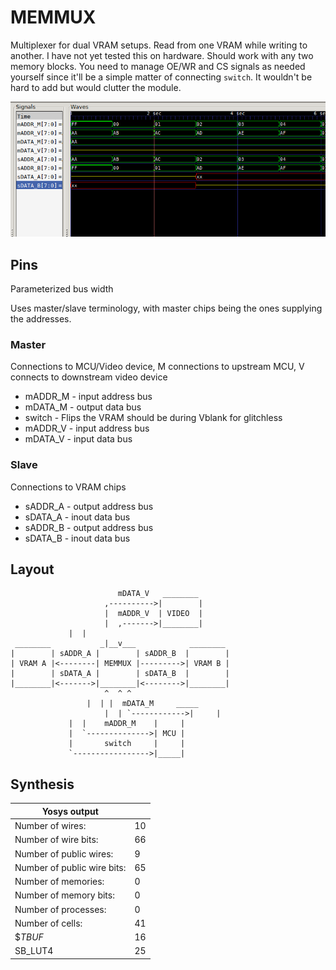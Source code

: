 # MEMMUX

Multiplexer for dual VRAM setups. Read from one VRAM while writing to another. I have not yet tested this on hardware. Should work with any two memory blocks. You need to manage OE/WR and CS signals as needed yourself since it'll be a simple matter of connecting `switch`. It wouldn't be hard to add but would clutter the module.

![Testbench waveform](waveform.png)

## Pins

Parameterized bus width

Uses master/slave terminology, with master chips being the ones supplying the addresses.

### Master

Connections to MCU/Video device, M connections to upstream MCU, V connects to downstream video device

* mADDR_M - input address bus
* mDATA_M - output data bus
* switch  - Flips the VRAM should be during Vblank for glitchless
* mADDR_V - input address bus
* mDATA_V - input data bus

### Slave

Connections to VRAM chips

* sADDR_A - output address bus
* sDATA_A - inout data bus
* sADDR_B - output address bus
* sDATA_B - inout data bus


## Layout
```
                        mDATA_V   ________
                     ,---------->|        |
                     |  mADDR_V  | VIDEO  |
                     |  ,------->|________|
		     |  |
 ________           _|__v___            ________
|        | sADDR_A |        | sADDR_B  |        |
| VRAM A |<--------| MEMMUX |--------->| VRAM B |
|        | sDATA_A |        | sDATA_B  |        |
|________|<------->|________|<-------->|________|
                     ^  ^ ^
	             |  | |  mDATA_M     _____
                     |  | `------------>|     |
		     |  |    mADDR_M    |     |
		     |  `-------------->| MCU |
		     |       switch     |     |
		     `----------------->|_____|
```

## Synthesis

| Yosys output                |    |
|-----------------------------|----|
| Number of wires:            | 10 |
| Number of wire bits:        | 66 |
| Number of public wires:     | 9  |
| Number of public wire bits: | 65 |
| Number of memories:         | 0  |
| Number of memory bits:      | 0  |
| Number of processes:        | 0  |
| Number of cells:            | 41 |
| $_TBUF_                     | 16 |
| SB_LUT4                     | 25 |